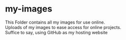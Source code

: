 # my-images
This Folder contains all my images for use online. <br>
Uploads of my images to ease access for online projects.<br>
Suffice to say, using GitHub as my hosting website
